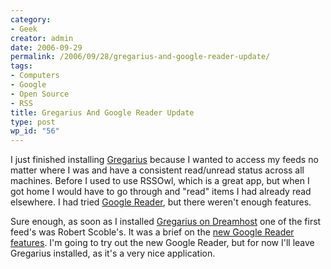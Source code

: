 ```yaml
---
category:
- Geek
creator: admin
date: 2006-09-29
permalink: /2006/09/28/gregarius-and-google-reader-update/
tags:
- Computers
- Google
- Open Source
- RSS
title: Gregarius And Google Reader Update
type: post
wp_id: "56"
---
```


I just finished installing [Gregarius](http://gregarius.net/) because I wanted to access my feeds no matter where I was and have a consistent read/unread status across all machines.  Before I used to use RSSOwl, which is a great app, but when I got home I would have to go through and "read" items I had already read elsewhere. I had tried [Google Reader](http://www.google.com/reader), but there weren't enough features.

Sure enough, as soon as I installed [Gregarius on Dreamhost](http://rss.velvetcache.org/) one of the first feed's was Robert Scoble's.  It was a brief on the [new Google Reader features](http://scobleizer.wordpress.com/2006/09/28/google-reader-updates-and-a-video-too/).  I'm going to try out the new Google Reader, but for now I'll leave Gregarius installed, as it's a very nice application.

